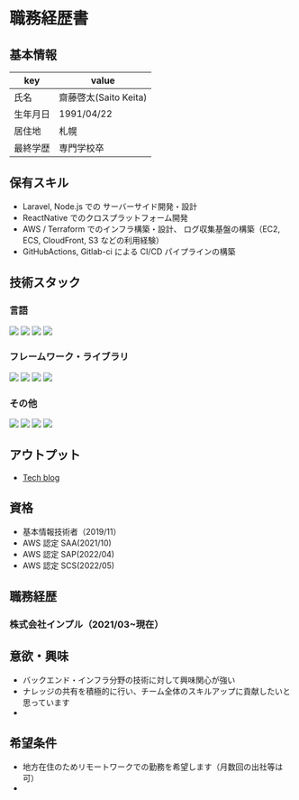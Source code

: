 # 職務経歴書

## 基本情報

| key      | value                 |
| -------- | --------------------- |
| 氏名     | 齋藤啓太(Saito Keita) |
| 生年月日 | 1991/04/22            |
| 居住地   | 札幌                  |
| 最終学歴 | 専門学校卒            |

## 保有スキル

- Laravel, Node.js での サーバーサイド開発・設計
- ReactNative でのクロスプラットフォーム開発
- AWS / Terraform でのインフラ構築・設計、 ログ収集基盤の構築（EC2, ECS, CloudFront, S3 などの利用経験）
- GitHubActions, Gitlab-ci による CI/CD パイプラインの構築

## 技術スタック

### 言語

<p>
  <img src="https://img.shields.io/badge/-PHP-777BB4.svg?logo=php&style=plastic">
  <img src="https://img.shields.io/badge/-Typescript-007ACC.svg?logo=typescript&style=plastic">
  <img src="https://img.shields.io/badge/-Javascript-F7DF1E.svg?logo=javascript&style=plastic">
  <img src="https://img.shields.io/badge/-Kotlin-0095D5.svg?logo=kotlin&style=plastic">
</p>

### フレームワーク・ライブラリ

<p>
  <img src="https://img.shields.io/badge/-Laravel-E74430.svg?logo=laravel&style=plastic">
  <img src="https://img.shields.io/badge/-React-61DAFB.svg?logo=react&style=plastic">
  <img src="https://img.shields.io/badge/-ReactNative-61DAFB.svg?logo=react&style=plastic">
  <img src="https://img.shields.io/badge/-Node.js-339933.svg?logo=node.js&style=plastic">
</p>

### その他

<p>
  <img src="https://img.shields.io/badge/-AWS-232F3E.svg?logo=amazon-aws&style=plastic">
  <img src="https://img.shields.io/badge/-Terraform-844FBA.svg?logo=terraform&style=plastic">
  <img src="https://img.shields.io/badge/-Docker-1488C6.svg?logo=docker&style=plastic">
  <img src="https://img.shields.io/badge/-NeoVim-3E93D3.svg?logo=Neovim&style=plastic">
</p>

## アウトプット

- [Tech blog](https://blog.saito.page/)

## 資格

- 基本情報技術者（2019/11）
- AWS 認定 SAA(2021/10)
- AWS 認定 SAP(2022/04)
- AWS 認定 SCS(2022/05)

## 職務経歴

### 株式会社インプル（2021/03~現在）

## 意欲・興味

- バックエンド・インフラ分野の技術に対して興味関心が強い
- ナレッジの共有を積極的に行い、チーム全体のスキルアップに貢献したいと思っています
-

## 希望条件

- 地方在住のためリモートワークでの勤務を希望します（月数回の出社等は可）
-
